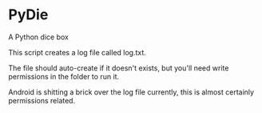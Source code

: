 # PyDie

A Python dice box

This script creates a log file called log.txt.

The file should auto-create if it doesn't exists, but you'll need write permissions in the folder to run it.

Android is shitting a brick over the log file currently, this is almost certainly permissions related.
